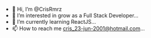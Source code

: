 - 👋 Hi, I’m @CrisRmrz
- 👀 I’m interested in grow as a Full Stack Developer...
- 🌱 I’m currently learning ReactJS...
- 📫 How to reach me cris_23-jun-2001@hotmail.com...


